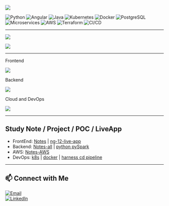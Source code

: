 ![](https://komarev.com/ghpvc/?username=lekhrajdinkar)  

![Python](https://img.shields.io/badge/Python-3776AB?logo=python&logoColor=white)
![Angular](https://img.shields.io/badge/Angular-ED1B24?logo=angular&logoColor=white)
![Java](https://img.shields.io/badge/Java-007396?logo=java&logoColor=white)
![Kubernetes](https://img.shields.io/badge/Kubernetes-326CE5?logo=kubernetes&logoColor=white)
![Docker](https://img.shields.io/badge/Docker-2496ED?logo=docker&logoColor=white)
![PostgreSQL](https://img.shields.io/badge/PostgreSQL-336791?logo=postgresql&logoColor=white)
![Microservices](https://img.shields.io/badge/Microservices-architecture-blue)
![AWS](https://img.shields.io/badge/AWS-232F3E?logo=amazon-aws&logoColor=white)
![Terraform](https://img.shields.io/badge/Terraform-7B42BC?logo=terraform&logoColor=white)
![CI/CD](https://img.shields.io/badge/CI%2FCD-Auto--Deploy-success)



---

[](https://github-readme-stats.vercel.app/api?username=lekhrajdinkar&show_icons=true&theme=light) 

![](https://github-readme-streak-stats.herokuapp.com?user=lekhrajdinkar&theme=light)

![](https://github-readme-stats-eight-theta.vercel.app/api/top-langs/?username=lekhrajdinkar&layout=compact&langs_count=8&hide_border=true&theme=light&hide=Jupyter%20Notebook,HTML)

---

Frontend

<img src="https://skillicons.dev/icons?i=angular,ts,css,html,js,redux,rxjs,npm,nodejs" />

Backend

<img src="https://skillicons.dev/icons?i=java,spring,hibernate,python,django,nodejs,maven,postgres,eclipse,idea,pycharm,vscode,postman,kafka,rabbitmq" />

Cloud and DevOps

<img src="https://skillicons.dev/icons?i=aws,terraform,docker,kubernetes,git,github,linux,bash" />

---

## Study Note / Project / POC / LiveApp

<!-- Study Note / Project / POC / LiveApp -->
<ul>
  <li>FrontEnd:
    <a href="https://front-end-docs.netlify.app" target="_blank">Notes</a> |
    <a href="https://angular-live-app.netlify.app/" target="_blank">ng-12-live-app</a>
  </li>
  <li>Backend:
    <a href="https://back-end-docs.netlify.app" target="_blank">Notes-all</a> |
    <a href="https://python-project-and-notes.netlify.app" target="_blank">python pySpark</a>
  </li>
  <li>AWS:
    <a href="https://back-end-docs.netlify.app/01_aws/01_compute/03_lambda-01-saa/" target="_blank">Notes-AWS</a>
  </li>
  <li>DevOps:
    <a href="https://back-end-docs.netlify.app/03_kubernetes/readme/" target="_blank">k8s</a> |
    <a href="https://back-end-docs.netlify.app/02_docker/00_architecture/" target="_blank">docker</a> |
    <a href="https://back-end-docs.netlify.app/05_harness/Notes/01_kick_off.md" target="_blank">harness cd pipeline</a>
  </li>
</ul>

---
## 📫 Connect with Me  
[![Email](https://img.shields.io/badge/Email-D14836?style=for-the-badge&logo=gmail&logoColor=white)](mailto:lekhrajdinkarus@gmail.com)  
[![LinkedIn](https://img.shields.io/badge/LinkedIn-0A66C2?style=for-the-badge&logo=linkedin&logoColor=white)](https://www.linkedin.com/in/lekhraj-dinkar-25872140/)  
  
